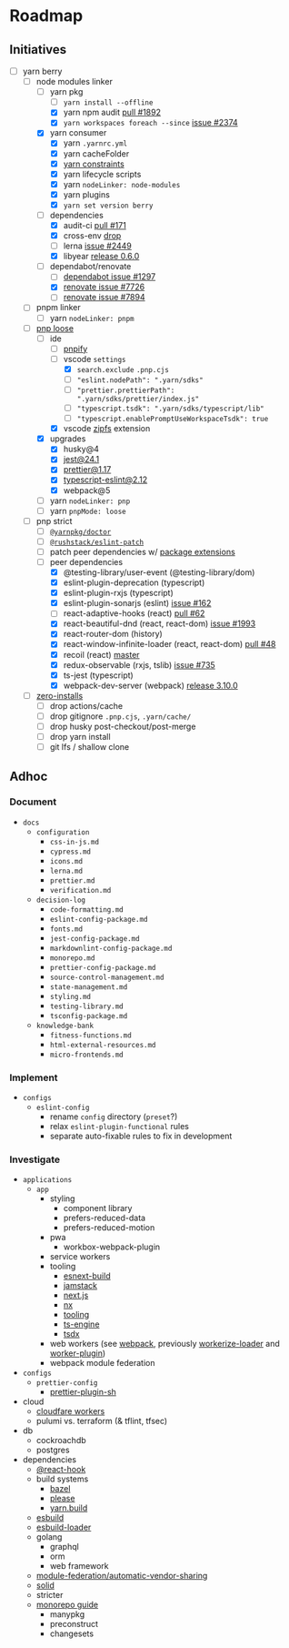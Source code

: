 # Roadmap

## Initiatives

- [ ] yarn berry
  - [ ] node modules linker
    - [ ] yarn pkg
      - [ ] `yarn install --offline`
      - [x] yarn npm audit [pull #1892](https://github.com/yarnpkg/berry/pull/1892)
      - [x] `yarn workspaces foreach --since` [issue #2374](https://github.com/yarnpkg/berry/issues/2374)
    - [x] yarn consumer
      - [x] yarn `.yarnrc.yml`
      - [x] yarn cacheFolder
      - [x] [yarn constraints](https://yarnpkg.com/features/constraints)
      - [x] yarn lifecycle scripts
      - [x] yarn `nodeLinker: node-modules`
      - [x] yarn plugins
      - [x] `yarn set version berry`
    - [ ] dependencies
      - [x] audit-ci [pull #171](https://github.com/IBM/audit-ci/pull/171)
      - [x] cross-env [drop](https://github.com/yarnpkg/berry/tree/master/packages/yarnpkg-shell)
      - [ ] lerna [issue #2449](https://github.com/lerna/lerna/issues/2449)
      - [x] libyear [release 0.6.0](https://github.com/jdanil/libyear/blob/master/CHANGELOG.md#060-2020-10-10)
    - [ ] dependabot/renovate
      - [ ] [dependabot issue #1297](https://github.com/dependabot/dependabot-core/issues/1297)
      - [x] [renovate issue #7726](https://github.com/renovatebot/renovate/issues/7726)
      - [ ] [renovate issue #7894](https://github.com/renovatebot/renovate/issues/7894)
  - [ ] pnpm linker
    - [ ] yarn `nodeLinker: pnpm`
  - [ ] [pnp loose](https://yarnpkg.com/features/pnp#pnp-loose-mode)
    - [ ] ide
      - [ ] [pnpify](https://yarnpkg.com/getting-started/editor-sdks)
      - [ ] vscode `settings`
        - [x] `search.exclude` `.pnp.cjs`
        - [ ] `"eslint.nodePath": ".yarn/sdks"`
        - [ ] `"prettier.prettierPath": ".yarn/sdks/prettier/index.js"`
        - [ ] `"typescript.tsdk": ".yarn/sdks/typescript/lib"`
        - [ ] `"typescript.enablePromptUseWorkspaceTsdk": true`
      - [x] vscode [zipfs](https://marketplace.visualstudio.com/items?itemName=arcanis.vscode-zipfs) extension
    - [x] upgrades
      - [x] husky@4
      - [x] jest@24.1
      - [x] prettier@1.17
      - [x] typescript-eslint@2.12
      - [x] webpack@5
    - [ ] yarn `nodeLinker: pnp`
    - [ ] yarn `pnpMode: loose`
  - [ ] pnp strict
    - [ ] [`@yarnpkg/doctor`](https://github.com/yarnpkg/berry/tree/master/packages/yarnpkg-doctor)
    - [ ] [`@rushstack/eslint-patch`](https://www.npmjs.com/package/@rushstack/eslint-patch)
    - [ ] patch peer dependencies w/ [package extensions](https://yarnpkg.com/configuration/yarnrc#packageExtensions)
    - [ ] peer dependencies
      - [x] @testing-library/user-event (@testing-library/dom)
      - [x] eslint-plugin-deprecation (typescript)
      - [x] eslint-plugin-rxjs (typescript)
      - [x] eslint-plugin-sonarjs (eslint) [issue #162](https://github.com/SonarSource/eslint-plugin-sonarjs/issues/162)
      - [ ] react-adaptive-hooks (react) [pull #62](https://github.com/GoogleChromeLabs/react-adaptive-hooks/pull/62)
      - [x] react-beautiful-dnd (react, react-dom) [issue #1993](https://github.com/atlassian/react-beautiful-dnd/issues/1993)
      - [x] react-router-dom (history)
      - [x] react-window-infinite-loader (react, react-dom) [pull #48](https://github.com/bvaughn/react-window-infinite-loader/pull/48)
      - [x] recoil (react) [master](https://github.com/facebookexperimental/recoil)
      - [x] redux-observable (rxjs, tslib) [issue #735](https://github.com/redux-observable/redux-observable/issues/735)
      - [x] ts-jest (typescript)
      - [x] webpack-dev-server (webpack) [release 3.10.0](https://github.com/webpack/webpack-dev-server/releases/tag/v4.0.0-beta.0)
  - [ ] [zero-installs](https://yarnpkg.com/features/zero-installs)
    - [ ] drop actions/cache
    - [ ] drop gitignore `.pnp.cjs`, `.yarn/cache/`
    - [ ] drop husky post-checkout/post-merge
    - [ ] drop yarn install
    - [ ] git lfs / shallow clone

## Adhoc

### Document

- `docs`
  - `configuration`
    - `css-in-js.md`
    - `cypress.md`
    - `icons.md`
    - `lerna.md`
    - `prettier.md`
    - `verification.md`
  - `decision-log`
    - `code-formatting.md`
    - `eslint-config-package.md`
    - `fonts.md`
    - `jest-config-package.md`
    - `markdownlint-config-package.md`
    - `monorepo.md`
    - `prettier-config-package.md`
    - `source-control-management.md`
    - `state-management.md`
    - `styling.md`
    - `testing-library.md`
    - `tsconfig-package.md`
  - `knowledge-bank`
    - `fitness-functions.md`
    - `html-external-resources.md`
    - `micro-frontends.md`

### Implement

- `configs`
  - `eslint-config`
    - rename `config` directory (`preset`?)
    - relax `eslint-plugin-functional` rules
    - separate auto-fixable rules to fix in development

### Investigate

- `applications`
  - `app`
    - styling
      - component library
      - prefers-reduced-data
      - prefers-reduced-motion
    - pwa
      - workbox-webpack-plugin
    - service workers
    - tooling
      - [esnext-build](https://github.com/codynova/esnext-build)
      - [jamstack](https://jamstack.org/)
      - [next.js](https://nextjs.org/)
      - [nx](https://nx.dev/)
      - [tooling](https://tooling.js.org/)
      - [ts-engine](https://ts-engine.dev/)
      - [tsdx](https://github.com/jaredpalmer/tsdx)
    - web workers (see [webpack](https://webpack.js.org/blog/2020-10-10-webpack-5-release/#native-worker-support), previously [workerize-loader](https://github.com/developit/workerize-loader) and [worker-plugin](https://github.com/GoogleChromeLabs/worker-plugin))
    - webpack module federation
- `configs`
  - `prettier-config`
    - [prettier-plugin-sh](https://github.com/rx-ts/prettier/tree/master/packages/sh)
- cloud
  - [cloudfare workers](https://workers.cloudflare.com/)
  - pulumi vs. terraform (& tflint, tfsec)
- db
  - cockroachdb
  - postgres
- dependencies
  - [@react-hook](https://github.com/jaredLunde/react-hook)
  - build systems
    - [bazel](https://bazel.build/)
    - [please](https://please.build/)
    - [yarn.build](https://yarn.build/)
  - [esbuild](https://github.com/evanw/esbuild)
  - [esbuild-loader](https://github.com/privatenumber/esbuild-loader)
  - golang
    - graphql
    - orm
    - web framework
  - [module-federation/automatic-vendor-sharing](https://github.com/module-federation/automatic-vendor-sharing)
  - [solid](https://github.com/ryansolid/solid)
  - stricter
  - [monorepo guide](https://monorepo.guide/)
    - manypkg
    - preconstruct
    - changesets
